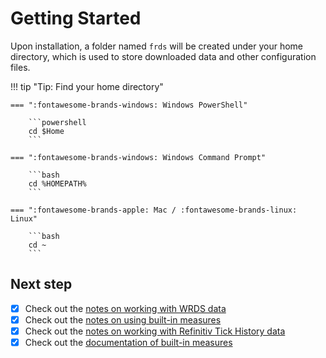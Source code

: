 # Getting Started

Upon installation, a folder named `frds` will be created under your home directory, which is used to store downloaded data and other configuration files.

!!! tip "Tip: Find your home directory"

    === ":fontawesome-brands-windows: Windows PowerShell"

        ```powershell
        cd $Home
        ```

    === ":fontawesome-brands-windows: Windows Command Prompt"

        ```bash
        cd %HOMEPATH%
        ```

    === ":fontawesome-brands-apple: Mac / :fontawesome-brands-linux: Linux"

        ```bash
        cd ~
        ```

## Next step

- [x] Check out the [notes on working with WRDS data](/docs/wrds)
- [x] Check out the [notes on using built-in measures](/docs/measures)
- [x] Check out the [notes on working with Refinitiv Tick History data](/mktstructure)
- [x] Check out the [documentation of built-in measures](/measures)